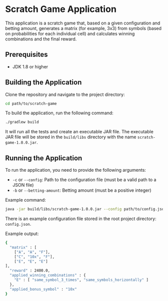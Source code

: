 # Scratch Game Application

This application is a scratch game that, based on a given configuration and betting amount, generates a matrix (for
example, 3x3) from symbols (based on probabilities for each individual cell) and calculates winning combinations and the
final reward.

## Prerequisites

- JDK 1.8 or higher

## Building the Application

Clone the repository and navigate to the project directory:

```sh
cd path/to/scratch-game
```

To build the application, run the following command:

```sh
./gradlew build
```

It will run all the tests and create an executable JAR file.
The executable JAR file will be stored in the `build/libs` directory with the name `scratch-game-1.0.0.jar`.

## Running the Application

To run the application, you need to provide the following arguments:

- `-c` or `--config`: Path to the configuration file (must be a valid path to a JSON file)
- `-b` or `--betting-amount`: Betting amount (must be a positive integer)

Example command:

```sh
java -jar build/libs/scratch-game-1.0.0.jar --config path/to/config.json --betting-amount 100
```

There is an example configuration file stored in the root project directory: `config.json`.

Example output:

```sh   
{
  "matrix" : [
    ["A", "A", "F"],
    ["C", "10x", "F"],
    ["E", "E", "E"]
],
  "reward" : 2400.0,
  "applied_winning_combinations" : {
    "E" : [ "same_symbol_3_times", "same_symbols_horizontally" ]
  },
  "applied_bonus_symbol" : "10x"
}
```